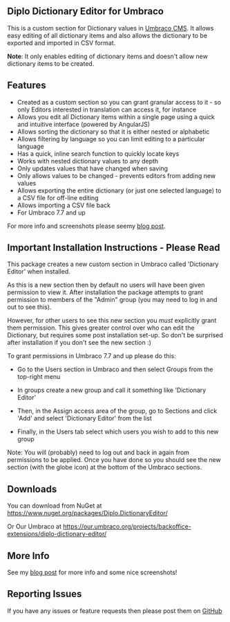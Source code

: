 Diplo Dictionary Editor for Umbraco
---------------------------------------

This is a custom section for Dictionary values in [Umbraco CMS](https://umbraco.com/). It allows easy editing of all dictionary items and also allows the dictionary to be exported and imported in CSV format.

**Note**: It only enables editing of dictionary items and doesn't allow new dictionary items to be created.

Features
--
* Created as a custom section so you can grant granular access to it - so only Editors interested in translation can access it, for instance
* Allows you edit all Dictionary items within a single page using a quick and intuitive interface (powered by AngularJS)
* Allows sorting the dictionary so that it is either nested or alphabetic
* Allows filtering by language so you can limit editing to a particular language
* Has a quick, inline search function to quickly locate keys
* Works with nested dictionary values to any depth
* Only updates values that have changed when saving
* Only allows values to be changed - prevents editors from adding new values
* Allows exporting the entire dictionary (or just one selected language) to a CSV file for off-line editing
* Allows importing a CSV file back
* For Umbraco 7.7 and up

For more info and screenshots please seemy [blog post](https://www.diplo.co.uk/blog/web-development/diplo-dictionary-editor-for-umbraco/).

Important Installation Instructions - Please Read
--

This package creates a new custom section in Umbraco called 'Dictionary Editor' when installed. 

As this is a new section then by default no users will have been given permission to view it. After installation the package attempts to grant permission to members of the "Admin" group (you may need to log in and out to see this).

However, for other users to see this new section you *must* explicitly grant them permission. This gives greater control over who can edit the Dictionary, but requires some post installation set-up. So don't be surprised after installation if you don't see the new section :)

To grant permissions in Umbraco 7.7 and up please do this:

* Go to the Users section in Umbraco and then select Groups from the top-right menu

* In groups create a new group and call it something like 'Dictionary Editor'

* Then, in the Assign access area of the group, go to Sections and click 'Add' and select 'Dictionary Editor' from the list

* Finally, in the Users tab select which users you wish to add to this new group

Note: You will (probably) need to log out and back in again from permissions to be applied. Once you have done so you should see the new section (with the globe icon) at the bottom of the Umbraco sections.

Downloads
---------

You can download from NuGet at https://www.nuget.org/packages/Diplo.DictionaryEditor/

Or Our Umbraco at https://our.umbraco.org/projects/backoffice-extensions/diplo-dictionary-editor/

More Info
---------

See my [blog post](https://www.diplo.co.uk/blog/web-development/diplo-dictionary-editor-for-umbraco/) for more info and some nice screenshots!

Reporting Issues
----------------

If you have any issues or feature requests then please post them on [GitHub](https://github.com/DanDiplo/Diplo.DictionaryEditor/issues)
